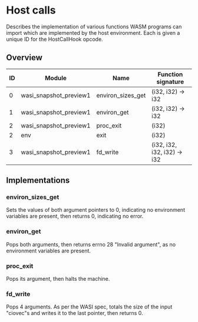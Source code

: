 # Host calls

Describes the implementation of various functions WASM programs can import which are implemented by the host environment.
Each is given a unique ID for the HostCallHook opcode.

## Overview

| ID | Module                 | Name              | Function signature |
|----|------------------------|-------------------|--------------------|
|  0 | wasi_snapshot_preview1 | environ_sizes_get | (i32, i32) -> i32
|  1 | wasi_snapshot_preview1 | environ_get       | (i32, i32) -> i32
|  2 | wasi_snapshot_preview1 | proc_exit         | (i32)
|  2 | env                    | exit              | (i32)
|  3 | wasi_snapshot_preview1 | fd_write          | (i32, i32, i32, i32) -> i32

## Implementations

### environ_sizes_get
Sets the values of both argument pointers to 0, indicating no environment variables are present, then returns 0, indicating no error.

### environ_get
Pops both arguments, then returns errno 28 "Invalid argument", as no environment variables are present.

### proc_exit
Pops its argument, then halts the machine.

### fd_write
Pops 4 arguments. As per the WASI spec, totals the size of the input "ciovec"s and writes it to the last pointer, then returns 0.
